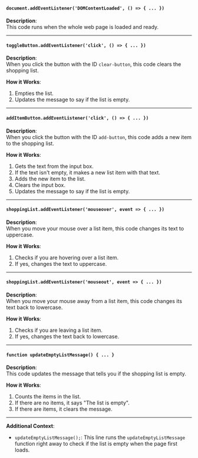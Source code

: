 #### `document.addEventListener('DOMContentLoaded', () => { ... })`

**Description**:  
This code runs when the whole web page is loaded and ready.

---

#### `toggleButton.addEventListener('click', () => { ... })`

**Description**:  
When you click the button with the ID `clear-button`, this code clears the shopping list.

**How it Works**:
1. Empties the list.
2. Updates the message to say if the list is empty.

---

#### `addItemButton.addEventListener('click', () => { ... })`

**Description**:  
When you click the button with the ID `add-button`, this code adds a new item to the shopping list.

**How it Works**:
1. Gets the text from the input box.
2. If the text isn't empty, it makes a new list item with that text.
3. Adds the new item to the list.
4. Clears the input box.
5. Updates the message to say if the list is empty.

---

#### `shoppingList.addEventListener('mouseover', event => { ... })`

**Description**:  
When you move your mouse over a list item, this code changes its text to uppercase.

**How it Works**:
1. Checks if you are hovering over a list item.
2. If yes, changes the text to uppercase.

---

#### `shoppingList.addEventListener('mouseout', event => { ... })`

**Description**:  
When you move your mouse away from a list item, this code changes its text back to lowercase.

**How it Works**:
1. Checks if you are leaving a list item.
2. If yes, changes the text back to lowercase.

---

#### `function updateEmptyListMessage() { ... }`

**Description**:  
This code updates the message that tells you if the shopping list is empty.

**How it Works**:
1. Counts the items in the list.
2. If there are no items, it says "The list is empty".
3. If there are items, it clears the message.

---

**Additional Context**:
- `updateEmptyListMessage();`: This line runs the `updateEmptyListMessage` function right away to check if the list is empty when the page first loads.
